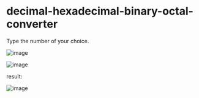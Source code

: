 # decimal-hexadecimal-binary-octal-converter

Type the number of your choice.

![image](https://github.com/user-attachments/assets/21981659-af7e-4ec5-84af-d6ef7e0838e7)


![image](https://github.com/user-attachments/assets/b20df4b4-735e-4bc0-9632-ff9707b0041b)

result:

![image](https://github.com/user-attachments/assets/dac53757-17c0-42f4-bf05-e954d78141fc)
